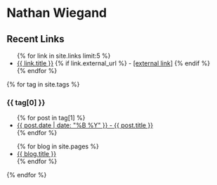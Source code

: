 # Nathan Wiegand

<h2>Recent Links</h2>
<ul>
  {% for link in site.links limit:5 %}
    <li>
      <a href="{{ link.url }}">{{ link.title }}</a>
      {% if link.external_url %}
        - <a href="{{ link.external_url }}" target="_blank" rel="noopener noreferrer">[external link]</a>
      {% endif %}
    </li>
  {% endfor %}
</ul>

{% for tag in site.tags %}
  <h3>{{ tag[0] }}</h3>
  <ul>
    {% for post in tag[1] %}
      <li><a href="{{ post.url }}">{{ post.date | date: "%B %Y" }} - {{ post.title }}</a></li>
    {% endfor %}
  </ul>
  <ul>
	  {% for blog in site.pages %}
	    <li>
	      <a href="{{ blog.url }}">{{ blog.title }}</a>
	    </li>
	  {% endfor %}
  </ul>

{% endfor %}
